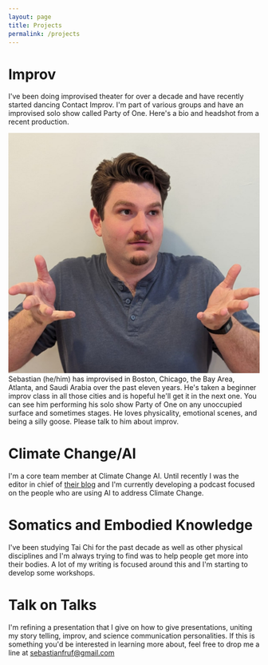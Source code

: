 ```yaml
---
layout: page
title: Projects
permalink: /projects
---
```

# Improv

I've been doing improvised theater for over a decade and have recently started dancing Contact Improv. I'm part of various groups and have an improvised solo show called Party of One. Here's a bio and headshot from a recent production.


![Improv Headshot](/assets/improv_headshot.jpeg)
Sebastian (he/him) has improvised in Boston, Chicago, the Bay Area, Atlanta, and Saudi Arabia over the past eleven years. He's taken a beginner improv class in all those cities and is hopeful he'll get it in the next one. You can see him performing his solo show Party of One on any unoccupied surface and sometimes stages. He loves physicality, emotional scenes, and being a silly goose. Please talk to him about improv.

# Climate Change/AI

I'm a core team member at Climate Change AI. Until recently I was the editor in chief of [their blog](https://www.climatechange.ai/blog?) and I'm currently developing a podcast focused on the people who are using AI to address Climate Change. 

# Somatics and Embodied Knowledge

I've been studying Tai Chi for the past decade as well as other physical disciplines and I'm always trying to find was to help people get more into their bodies. A lot of my writing is focused around this and I'm starting to develop some workshops. 

# Talk on Talks
I'm refining a presentation that I give on how to give presentations, uniting my story telling, improv, and science communication personalities. If this is something you'd be interested in learning more about, feel free to drop me a line at sebastianfruf@gmail.com
